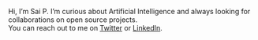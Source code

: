 Hi, I’m Sai P. I’m curious about Artificial Intelligence and always looking for collaborations on open source projects.  
You can reach out to me on [Twitter](https://mobile.twitter.com/saiprakash_c) or [LinkedIn](https://www.linkedin.com/in/saiprakashreddyc/). 

<!---
saiprakash-c/saiprakash-c is a ✨ special ✨ repository because its `README.md` (this file) appears on your GitHub profile.
You can click the Preview link to take a look at your changes.
--->
